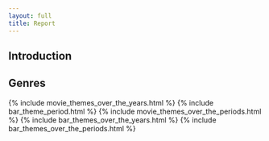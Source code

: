 ```yaml
---
layout: full 
title: Report
---
```


## Introduction


## Genres

{% include movie_themes_over_the_years.html %}
{% include bar_theme_period.html %}
{% include movie_themes_over_the_periods.html %}
{% include bar_themes_over_the_years.html %}
{% include bar_themes_over_the_periods.html %}
